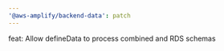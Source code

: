 ```yaml
---
'@aws-amplify/backend-data': patch
---
```


feat: Allow defineData to process combined and RDS schemas
